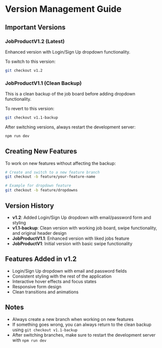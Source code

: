 # Version Management Guide

## Important Versions

### JobProductV1.2 (Latest)
Enhanced version with Login/Sign Up dropdown functionality.

To switch to this version:
```bash
git checkout v1.2
```

### JobProductV1.1 (Clean Backup)
This is a clean backup of the job board before adding dropdown functionality.

To revert to this version:
```bash
git checkout v1.1-backup
```

After switching versions, always restart the development server:
```bash
npm run dev
```

## Creating New Features

To work on new features without affecting the backup:
```bash
# Create and switch to a new feature branch
git checkout -b feature/your-feature-name

# Example for dropdown feature
git checkout -b feature/dropdowns
```

## Version History

- **v1.2**: Added Login/Sign Up dropdown with email/password form and styling
- **v1.1-backup**: Clean version with working job board, swipe functionality, and original header design
- **JobProductV1.1**: Enhanced version with liked jobs feature
- **JobProductV1**: Initial version with basic swipe functionality

## Features Added in v1.2
- Login/Sign Up dropdown with email and password fields
- Consistent styling with the rest of the application
- Interactive hover effects and focus states
- Responsive form design
- Clean transitions and animations

## Notes
- Always create a new branch when working on new features
- If something goes wrong, you can always return to the clean backup using `git checkout v1.1-backup`
- After switching branches, make sure to restart the development server with `npm run dev`
